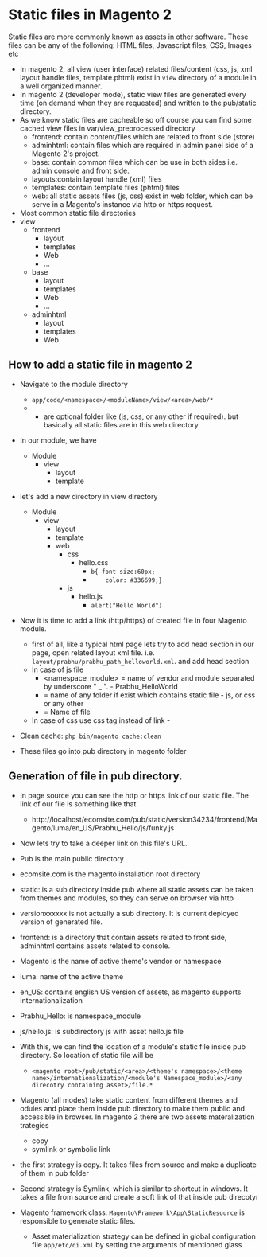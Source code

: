 Static files in Magento 2
=========================

Static files are more commonly known as assets in other software. These files can be any of the following:  HTML files, Javascript files, CSS, Images etc

- In magento 2, all view (user interface) related files/content (css, js, xml layout handle files, template.phtml) exist in `view` directory of a module in a well organized manner.
- In magento 2 (developer mode), static view files are generated every time (on demand when they are requested) and written to the pub/static directory.
- As we know static files are cacheable so off course you can find some cached view files in var/view_preprocessed directory
    - frontend: contain content/files which are related to front side (store)
    - adminhtml: contain files which are required in admin panel side of a Magento 2's project.
    - base: contain common files which can be use in both sides i.e. admin console and front side.
    - layouts:contain layout handle (xml) files
    - templates: contain template files (phtml) files
    - web: all static assets files (js, css) exist in web folder, which can be serve in a Magento's instance via http or https request.
- Most common static file directories
- view
    - frontend
        - layout
        - templates
        - Web
        - ...
    - base
        - layout
        - templates
        - Web
        - ...
    - adminhtml
        - layout
        - templates
        - Web

How to add a static file in magento 2
-----
- Navigate to the module directory 
    - `app/code/<namespace>/<moduleName>/view/<area>/web/*`
    - * are optional folder like (js, css, or any other if required). but basically all static files are in this web directory 
- In our module, we have 
    - Module
        - view
            - layout
            - template
- let's add a new directory in view directory
    - Module
        - view
            - layout
            - template
            - web
                - css
                    - hello.css
                        - `b{ font-size:60px;`
                        - `    color: #336699;}`
                - js
                    - hello.js
                        - `alert("Hello World")`

- Now it is time to add a link (http/https) of created file in four Magento module.
	- first of all, like a typical html page lets try to add head section in our page, open related layout xml file. i.e. `layout/prabhu/prabhu_path_helloworld.xml`. and add head section
	- In case of js file <link src="<namespace_module>::<folder>/<file>.js" />
	    - <namespace_module> = name of vendor and module separated by underscore " _ ". - Prabhu_HelloWorld
	    - <folder> = name of any folder if exist which contains static file - js, or css or any other
	    - <file> = Name of file
    - In case of css use css tag instead of link - <css src="<namespace_module>::<folder>/<file>.css">
- Clean cache: `php bin/magento cache:clean`
- These files go into pub directory in magento folder

Generation of file in pub directory. 
----
- In page source you can see the http or https link of our static file. The link of our file is something like that
    - http://localhost/ecomsite.com/pub/static/version34234/frontend/Magento/luma/en_US/Prabhu_Hello/js/funky.js
- Now lets try to take a deeper link on this file's URL.
- Pub is the main public directory
- ecomsite.com is the magento installation root directory
- static: is a sub directory inside pub where all static assets can be taken from themes and modules, so they can serve on browser via http
- versionxxxxxx is not actually a sub directory. It is current deployed version of generated file.
- frontend: is a directory that contain assets related to front side, adminhtml contains assets related to console.
- Magento is the name of active theme's vendor or namespace
- luma: name of the active theme
- en_US: contains english US version of assets, as magento supports internationalization
- Prabhu_Hello: is namespace_module
- js/hello.js: is subdirectory js with asset hello.js file

- With this, we can find the location of a module's static file inside pub directory. So location of static file will be
	- `<magento root>/pub/static/<area>/<theme's namespace>/<theme name>/internationalization/<module's Namespace_module>/<any direcotry containing asset>/file.*`

- Magento (all modes) take static content from different themes and odules and place them inside pub directory to make them public and accessible in browser. In magento 2 there are two assets materalization trategies
    - copy
    - symlink or symbolic link
- the first strategy is copy. It takes files from source and make a duplicate of them in pub folder
- Second strategy is Symlink, which is similar to shortcut in windows. It takes a file from source and create a soft link of that inside pub direcotyr
- Magento framework class: `Magento\Framework\App\StaticResource` is responsible to generate static files.
    - Asset materialization strategy can be defined in global configuration file `app/etc/di.xml` by setting the arguments of mentioned glass






















